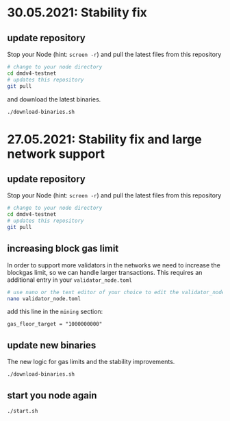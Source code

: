 
# 30.05.2021: Stability fix

## update repository

Stop your Node (hint: `screen -r`) and pull the latest
files from this repository

```bash
# change to your node directory
cd dmdv4-testnet
# updates this repository
git pull
```

and download the latest binaries.

```bash
./download-binaries.sh
```


# 27.05.2021: Stability fix and large network support

## update repository

Stop your Node (hint: `screen -r`) and pull the latest
files from this repository

```bash
# change to your node directory
cd dmdv4-testnet
# updates this repository
git pull
```

## increasing block gas limit

In order to support more validators in the networks we need to increase the blockgas limit,
so we can handle larger transactions.
This requires an additional entry in your `validator_node.toml` 

```bash
# use nano or the text editor of your choice to edit the validator_node.toml file.
nano validator_node.toml
```

add this line in the `mining` section:

```
gas_floor_target = "1000000000"
```

## update new binaries

The new logic for gas limits and the stability improvements.
```
./download-binaries.sh
```

## start you node again

```
./start.sh
```